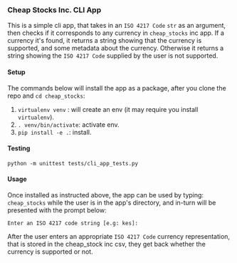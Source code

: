 ### Cheap Stocks Inc. CLI App

This is a simple cli app, that takes in an `ISO 4217 Code`  `str` as an argument, 
then checks if it corresponds to any currency in `cheap_stocks` inc app. 
If a currency it's found, it returns a string showing that the currency is supported, and some metadata 
about the currency. Otherwise it returns a string showing the `ISO 4217 Code` supplied by the user is not supported.

#### Setup
The commands below will install the app as a package, after you clone the repo and `cd cheap_stocks`: 
1. `virtualenv venv` : will create an env (it may require you install `virtualenv`).
2. `. venv/bin/activate`: activate env.
3. `pip install -e .`:  install.

#### Testing
`python -m unittest tests/cli_app_tests.py`

#### Usage
Once installed as instructed above, the app can be used by typing: `cheap_stocks` 
while the user is in the app's directory, and in-turn will be presented with the prompt below:

`Enter an ISO 4217 code string [e.g: kes]:`

After the user enters an appropriate `ISO 4217 Code` currency representation, that is stored in the cheap_stock inc csv, 
they get back whether the currency is supported or not.

